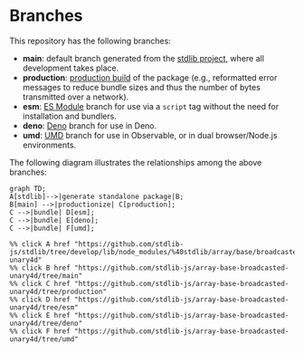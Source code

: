 <!--

@license Apache-2.0

Copyright (c) 2022 The Stdlib Authors.

Licensed under the Apache License, Version 2.0 (the "License");
you may not use this file except in compliance with the License.
You may obtain a copy of the License at

    http://www.apache.org/licenses/LICENSE-2.0

Unless required by applicable law or agreed to in writing, software
distributed under the License is distributed on an "AS IS" BASIS,
WITHOUT WARRANTIES OR CONDITIONS OF ANY KIND, either express or implied.
See the License for the specific language governing permissions and
limitations under the License.

-->

# Branches

This repository has the following branches:

-   **main**: default branch generated from the [stdlib project][stdlib-url], where all development takes place.
-   **production**: [production build][production-url] of the package (e.g., reformatted error messages to reduce bundle sizes and thus the number of bytes transmitted over a network).
-   **esm**: [ES Module][esm-url] branch for use via a `script` tag without the need for installation and bundlers.
-   **deno**: [Deno][deno-url] branch for use in Deno.
-   **umd**: [UMD][umd-url] branch for use in Observable, or in dual browser/Node.js environments.

The following diagram illustrates the relationships among the above branches:

```mermaid
graph TD;
A[stdlib]-->|generate standalone package|B;
B[main] -->|productionize| C[production];
C -->|bundle| D[esm];
C -->|bundle| E[deno];
C -->|bundle| F[umd];

%% click A href "https://github.com/stdlib-js/stdlib/tree/develop/lib/node_modules/%40stdlib/array/base/broadcasted-unary4d"
%% click B href "https://github.com/stdlib-js/array-base-broadcasted-unary4d/tree/main"
%% click C href "https://github.com/stdlib-js/array-base-broadcasted-unary4d/tree/production"
%% click D href "https://github.com/stdlib-js/array-base-broadcasted-unary4d/tree/esm"
%% click E href "https://github.com/stdlib-js/array-base-broadcasted-unary4d/tree/deno"
%% click F href "https://github.com/stdlib-js/array-base-broadcasted-unary4d/tree/umd"
```

[stdlib-url]: https://github.com/stdlib-js/stdlib/tree/develop/lib/node_modules/%40stdlib/array/base/broadcasted-unary4d
[production-url]: https://github.com/stdlib-js/array-base-broadcasted-unary4d/tree/production
[deno-url]: https://github.com/stdlib-js/array-base-broadcasted-unary4d/tree/deno
[umd-url]: https://github.com/stdlib-js/array-base-broadcasted-unary4d/tree/umd
[esm-url]: https://github.com/stdlib-js/array-base-broadcasted-unary4d/tree/esm